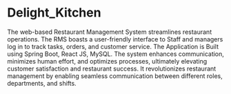 # Delight_Kitchen

The web-based Restaurant Management System streamlines restaurant operations. The RMS boasts a user-friendly interface to Staff and managers log in to track tasks, orders, and customer service. The Application is Built using Spring Boot, React JS, MySQL. The system enhances communication, minimizes human effort, and optimizes processes, ultimately elevating customer satisfaction and restaurant success. It revolutionizes restaurant management by enabling seamless communication between different roles, departments, and shifts.